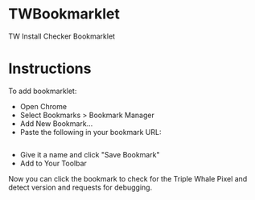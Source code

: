 # TWBookmarklet
TW Install Checker Bookmarklet

# Instructions
To add bookmarklet:
- Open Chrome
- Select Bookmarks > Bookmark Manager
- Add New Bookmark...
- Paste the following in your bookmark URL:
```javascript:(function (){document.getElementsByTagName('head')[0].appendChild(document.createElement('script')).src='https://wkatkinson.github.io/TWBookmarklet/bookmarklet.js';}());
```
- Give it a name and click "Save Bookmark"
- Add to Your Toolbar

Now you can click the bookmark to check for the Triple Whale Pixel and detect version and requests for debugging.
